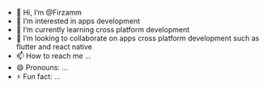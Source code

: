 - 👋 Hi, I’m @Firzamm
- 👀 I’m interested in apps development 
- 🌱 I’m currently learning cross platform development
- 💞️ I’m looking to collaborate on apps cross platform development such as flutter and react native
- 📫 How to reach me ...
- 😄 Pronouns: ...
- ⚡ Fun fact: ...

<!---
Firzamm/Firzamm is a ✨ special ✨ repository because its `README.md` (this file) appears on your GitHub profile.
You can click the Preview link to take a look at your changes.
--->
